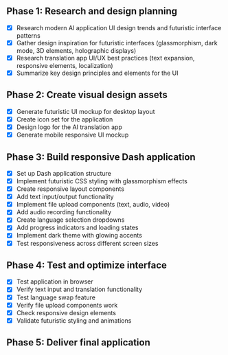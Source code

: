 ## Phase 1: Research and design planning
- [x] Research modern AI application UI design trends and futuristic interface patterns
- [x] Gather design inspiration for futuristic interfaces (glassmorphism, dark mode, 3D elements, holographic displays)
- [x] Research translation app UI/UX best practices (text expansion, responsive elements, localization)
- [x] Summarize key design principles and elements for the UI

## Phase 2: Create visual design assets
- [x] Generate futuristic UI mockup for desktop layout
- [x] Create icon set for the application
- [x] Design logo for the AI translation app
- [x] Generate mobile responsive UI mockup

## Phase 3: Build responsive Dash application
- [x] Set up Dash application structure
- [x] Implement futuristic CSS styling with glassmorphism effects
- [x] Create responsive layout components
- [x] Add text input/output functionality
- [x] Implement file upload components (text, audio, video)
- [x] Add audio recording functionality
- [x] Create language selection dropdowns
- [x] Add progress indicators and loading states
- [x] Implement dark theme with glowing accents
- [x] Test responsiveness across different screen sizes

## Phase 4: Test and optimize interface
- [x] Test application in browser
- [x] Verify text input and translation functionality
- [x] Test language swap feature
- [x] Verify file upload components work
- [x] Check responsive design elements
- [x] Validate futuristic styling and animations
## Phase 5: Deliver final application

